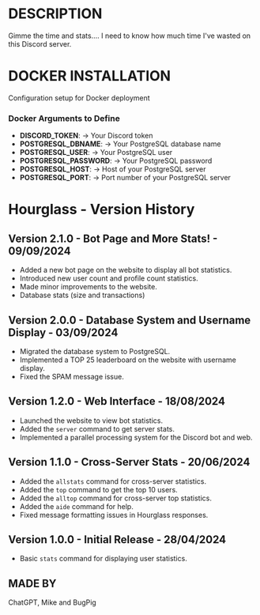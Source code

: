 # DESCRIPTION
Gimme the time and stats.... I need to know how much time I've wasted on this Discord server.

# DOCKER INSTALLATION
Configuration setup for Docker deployment

### Docker Arguments to Define

- **DISCORD_TOKEN**: → Your Discord token
- **POSTGRESQL_DBNAME**: → Your PostgreSQL database name
- **POSTGRESQL_USER**: → Your PostgreSQL user
- **POSTGRESQL_PASSWORD**: → Your PostgreSQL password
- **POSTGRESQL_HOST**: → Host of your PostgreSQL server
- **POSTGRESQL_PORT**: → Port number of your PostgreSQL server


# Hourglass - Version History

## Version 2.1.0 - Bot Page and More Stats! - 09/09/2024
- Added a new bot page on the website to display all bot statistics.
- Introduced new user count and profile count statistics.
- Made minor improvements to the website.
- Database stats (size and transactions)

## Version 2.0.0 - Database System and Username Display - 03/09/2024
- Migrated the database system to PostgreSQL.
- Implemented a TOP 25 leaderboard on the website with username display.
- Fixed the SPAM message issue.

## Version 1.2.0 - Web Interface - 18/08/2024
- Launched the website to view bot statistics.
- Added the `server` command to get server stats.
- Implemented a parallel processing system for the Discord bot and web.

## Version 1.1.0 - Cross-Server Stats - 20/06/2024
- Added the `allstats` command for cross-server statistics.
- Added the `top` command to get the top 10 users.
- Added the `alltop` command for cross-server top statistics.
- Added the `aide` command for help.
- Fixed message formatting issues in Hourglass responses.

## Version 1.0.0 - Initial Release - 28/04/2024
- Basic `stats` command for displaying user statistics.

## MADE BY
ChatGPT, Mike and BugPig
